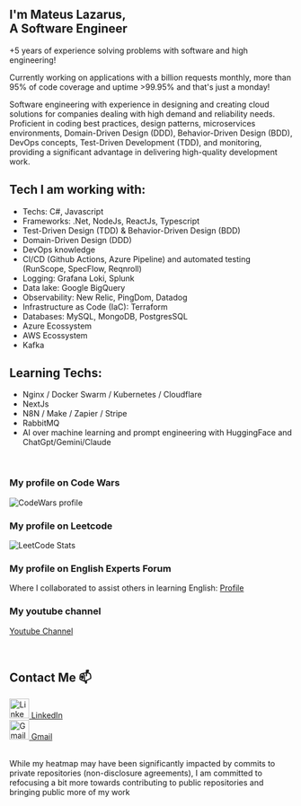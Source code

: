 
## I'm Mateus Lazarus,<br> A Software Engineer
+5 years of experience solving problems with software and high engineering!

Currently working on applications with a billion requests monthly, more than 95% of code coverage and uptime >99.95% and that's just a monday!

Software engineering with experience in designing and creating cloud solutions for companies dealing with high demand and reliability needs. Proficient in coding best practices, design patterns, microservices environments, Domain-Driven Design (DDD), Behavior-Driven Design (BDD), DevOps concepts, Test-Driven Development (TDD), and monitoring, providing a significant advantage in delivering high-quality development work.


## Tech I am working with:
- Techs: C#, Javascript
- Frameworks: .Net, NodeJs, ReactJs, Typescript
- Test-Driven Design (TDD) & Behavior-Driven Design (BDD)
- Domain-Driven Design (DDD)
- DevOps knowledge
- CI/CD (Github Actions, Azure Pipeline) and automated testing (RunScope, SpecFlow, Reqnroll)
- Logging: Grafana Loki, Splunk
- Data lake: Google BigQuery
- Observability: New Relic, PingDom, Datadog
- Infrastructure as Code (IaC): Terraform
- Databases: MySQL, MongoDB, PostgresSQL
- Azure Ecossystem
- AWS Ecossystem
- Kafka

## Learning Techs:
- Nginx / Docker Swarm / Kubernetes / Cloudflare
- NextJs
- N8N / Make / Zapier / Stripe
- RabbitMQ
- AI over machine learning and prompt engineering with HuggingFace and ChatGpt/Gemini/Claude

<br>

### My profile on Code Wars
<img alt="CodeWars profile"
  src="https://www.codewars.com/users/mateus-lazarus/badges/large">

### My profile on Leetcode
![LeetCode Stats](https://leetcard.jacoblin.cool/mateus-lazarus?theme=dark&font=Tiro%20Bangla)

### My profile on English Experts Forum
Where I collaborated to assist others in learning English: 
[Profile](https://www.englishexperts.com.br/forum/swarmfire-u315299.html)

### My youtube channel
[Youtube Channel](https://youtu.be/ipv4S_EVbuY)

<br>

## Contact Me 📫
<div align="left">
  <a href="https://www.linkedin.com/in/mateus-lazarus/" title="LinkedIn Profile">
    <img alt="LinkedIn-icon" width="35"
  src="https://cdn.jsdelivr.net/gh/devicons/devicon/icons/linkedin/linkedin-original.svg">
    LinkedIn
  </a>
  <br>
  <a href="mailto:contateMateusLazarus@gmail.com" title="Gmail">
    <img alt="Gmail-icon" width="35"
  src="https://upload.wikimedia.org/wikipedia/commons/4/4e/Gmail_Icon.png">
    Gmail
  </a>
</div>

<br>

While my heatmap may have been significantly impacted by commits to private repositories (non-disclosure agreements), I am committed to refocusing a bit more towards contributing to public repositories and bringing public more of my work

